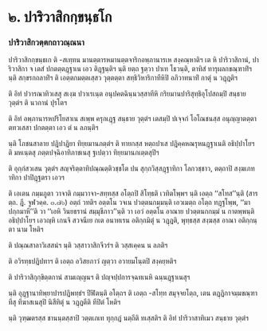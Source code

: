 <h1>๒. ปาริวาสิกกฺขนฺธโก</h1>
<h3>ปาริวาสิกวตฺตกถาวณฺณนา</h3>
<p> ปาริวาสิกกฺขนฺธเก   ติ -สเทฺทน มานตฺตารหมานตฺตจาริกอพฺภานารเห สงฺคณฺหาติฯ เต หิ ปาริวาสิกานํ, ปาริวาสิกา จ เตสํ ปกตตฺตฎฺฐาเน เอว ติฎฺฐนฺติฯ นฺติ ยตฺถ ฐตฺวา ปาเท โธวนฺติ, ตาทิสํ ทารุผลกขณฺฑาทิํฯ นฺติ สกฺขรกถลาทิํฯ ติ เอตฺตกมตฺตเสฺสว วุตฺตตฺตา สทฺธิวิหาริกาทีหิปิ อภิวาทนาทิํ กาตุํ น วฎฺฎติฯ</p>


<p>ติ อิทํ ปวารณาทิวเสสุ สเงฺฆ ปวาเรเนฺต อนุปคตฉินฺนวสฺสาทีหิ กริยมานปาริสุทฺธิอุโปสถมฺปิ สนฺธาย วุตฺตํฯ ติ นวกานํ ปุรโตฯ</p>


<p>ติ อิทํ อพฺภานารหปริโยสาเน สเพฺพ ครุกเฎฺฐ สนฺธาย วุตฺตํฯ เตสมฺปิ ปเจฺจกํ โอโณชนสฺส อนุญฺญาตตฺตา ตทวเสสา ปกตตฺตา เอว ตํ น ลภนฺติฯ</p>


<p>นฺติ โภชนสาลาย ปฎิปาฎิยา ทิยฺยมานภตฺตํฯ ติ ทายกสฺส หตฺถปาเส ปฎิคฺคหณรุหนฎฺฐาเนติ อธิปฺปาโยฯ ติ มหเนฺตสุ ภตฺตปจฺฉิอาทิภาชเนสุ ฐเปตฺวา ทิยฺยมานภเตฺตสุปิฯ</p>


<p> ติ อุกฺกํสวเสน วุตฺตํฯ สญฺจริตฺตาทิปณฺณตฺติวชฺชโต ปน สุกฺกวิสฺสฎฺฐาทิกา โลกวชฺชาว, ตตฺถาปิ สงฺฆเภทาทิกา ปาปิฎฺฐตรา เอวฯ</p>


<p>  ติ เอเตน กมฺมภูตา วาจาติ กมฺมวาจา-สทฺทสฺส อโตฺถปิ สิโทฺธติ เวทิตโพฺพฯ นฺติ เอตฺถ ‘‘สโทส’’นฺติ (สารตฺถ. ฎี. จูฬวคฺค. ๓.๗๖) อตฺถํ วทติฯ อตฺตโน วจเน ปวตฺตนกมฺมนฺติ เอวเมตฺถ อโตฺถ ทฎฺฐโพฺพ, ‘‘มา ปกฺกมาหี’’ติ วา ‘‘เอหิ วินยธรานํ สมฺมุขีภาว’’นฺติ วา  เอวํ อตฺตโน อาณาย ปวตฺตนกกมฺมํ น กาตพฺพนฺติ อธิปฺปาโยฯ เอวญฺหิ เกนจิ สวจนีเย กเต อนาทเรน อติกฺกมิตุํ น วฎฺฎติ, พุทฺธสฺส สงฺฆสฺส อาณา อติกฺกนฺตา นาม โหติฯ</p>


<p>ติ ปณฺณสาลาวิเสสนํฯ นฺติ วสฺสาวาสิกจีวรํฯ ติ วสฺสเคฺคน น ลภติฯ</p>


<p>ติ อวิรทฺธปฎิปทาฯ ติ เอตฺถ อวิสยภาวํ ญตฺวา อวายมโนฺตปิ สงฺคยฺหติฯ</p>


<p> ติ ปาริวาสิกุกฺขิตฺตกานํ สามเญฺญนฯ ติ ปญฺจปฺปการจฺฉทเนหิ ฉนฺนฎฺฐาเนสุฯ</p>


<p>นฺติ อุฎฺฐานาทิพฺยาปารปฎิพทฺธํฯ ปีฬิตนฺติ อโตฺถฯ ติ เอตฺถ -สโทฺท สมุจฺจยโตฺถ, เตน ตฎฺฎิกาจมฺมขณฺฑาทีสุ ทีฆาสเนสุปิ นิสีทิตุํ น วฎฺฎตีติ ทีปิตํ โหติฯ</p>


<p>นฺติ วุฑฺฒตรสฺส ชานนฺตสฺสาปิ วตฺตเภเท ทุกฺกฎํ นตฺถีติ ทเสฺสติฯ ติ อิทํ ปาริวาสาทิเมว สนฺธาย วุตฺตํฯ</p>

</p>

</p>





